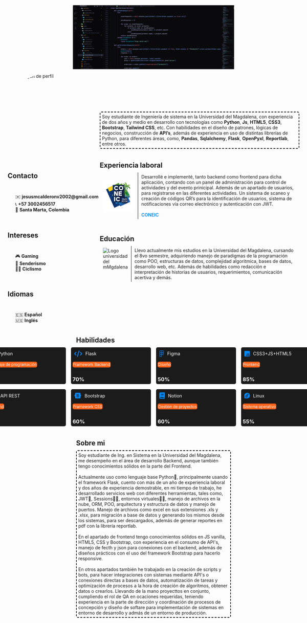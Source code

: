 <style>
    * {
  margin: 0;
}
.container {
  position: relative;
}
.container .portada {
  height: 200px;
  width: 100vw;
  -o-object-fit: cover;
     object-fit: cover;
  transition: transform 0.3s ease-in-out;
}
.container h1 {
  position: absolute;
  top: 50%;
  left: 50%;
  transform: translate(-50%, -50%);
  color: white;
  width: -moz-max-content;
  width: max-content;
  background-color: 0;
  transition: all ease 0.3s;
  color: rgba(0, 0, 0, 0);
}
.container:hover .portada {
  transform: scale(1.2);
  filter: blur(5px);
}
.container:hover h1 {
  color: #fff;
}
.avatar {
  height: 250px;
  width: 250px;
  -webkit-clip-path: circle(50% at 50% 50%);
          clip-path: circle(50% at 50% 50%);
}
.center-horizontal, .tarjet .head {
  display: flex;
  justify-content: center;
  align-items: center;
  padding: 10px;
}
.myProfile,
.description {
  display: flex;
  flex-direction: column;
  justify-content: start;
  align-items: start;
}
.myProfile {
  min-width: 30vw;
}
.description {
  min-width: 65vw;
  row-gap: 10px;
}
.exp {
  border: 2px dashed black;
  border-radius: 5px;
  padding: 5px;
}
.title {
  margin-left: 10px;
}
ul {
  list-style: none;
}
.logo {
  height: 100px;
  width: 100px;
  padding-right: 10px;
}
.left-b {
  border: none;
  border-left: 1px solid #000;
  border-radius: 0;
  padding-left: 10px;
}
.cards {
  display: grid;
  grid-template-columns: repeat(4, 1fr);
  gap: 1rem;
  row-gap: 1rem;
}
@media (max-width: 780px) {
  .cards {
    grid-template-columns: repeat(2, 1fr);
  }
}
.tarjet {
  background-color: #1b1b1b;
  border-radius: 5px;
  min-height: 100px;
  width: 250px;
  color: #fff;
  transition: ease-in-out 0.3s;
}
.tarjet .head {
  justify-content: start;
  gap: 10px;
  height: -moz-max-content;
  height: max-content;
  display: flex;
  align-items: center;
}
.tarjet .head svg {
  fill: #08f;
  height: 20px;
  display: flex;
  justify-content: center;
  align-items: center;
}
.tarjet .head .skill {
  display: flex;
  justify-content: center;
  align-items: center;
  height: 20px;
}
.tarjet .type {
  background-color: #ff6118;
  padding: 1.5px;
  width: -moz-max-content;
  width: max-content;
  border-radius: 5px;
  margin: 5px;
  margin-right: 35px;
  font-size: 12px;
}
.tarjet .progress {
  padding: 5px;
}
.tarjet:hover {
  transform: scale(1.1);
  height: -moz-max-content;
  height: max-content;
}
.tarjet:hover .progress {
  position: absolute;
  text-shadow: #08f 1px 2px 10px;
}
a {
  text-decoration: none;
  color: #08f;
  font-weight: 600;
}
</style>
<div class="container">
        <img class="portada" src="./data/portada.png">
        <h1>
            ¡Hola! Soy Jesús Calderón
        </h1>
    </div>
    <div class="center-horizontal">
        <div class="myProfile">
            <img class="avatar"
                src="https://avatars.githubusercontent.com/u/127170520?s=400&u=dba6761ecb322c433bfb0b65c36442bd26160d1d&v=4"
                alt="Mi imagen de perfil">
            <hr>
            <h2>Contacto</h2>
            <hr>
            <ul>
                <li>✉️ <b>jesusmcalderonv2002@gmail.com</b></li>
                <li>📞 <b>+57 3002456517</b></li>
                <li>📍 <b>Santa Marta, Colombia</b></li>
            </ul>
            <hr>
            <h2>Intereses</h2>
            <hr>
            <ul>
                <li>🎮 <b>Gaming</b></li>
                <li>🥾 <b>Senderismo</b></li>
                <li>🚴🏼 <b>Ciclismo</b></li>
            </ul>
            <hr>
            <h2>Idiomas</h2>
            <hr>
            <ul>
                <li>🇪🇸 <b>Español</b></li>
                <li>🇺🇸 <b>Inglés</b></li>
            </ul>
        </div>
        <div class="description">
            <div class="exp">
                Soy estudiante de Ingeniería de sistema en la Universidad del Magdalena, con experiencia de dos años y
                medio en desarrollo con tecnologías como <b>Python</b>, <b>Js</b>, <b>HTML5</b>, <b>CSS3</b>,
                <b>Bootstrap</b>, <b>Tailwind CSS</b>, etc.
                Con habilidades en el diseño de patrones, lógicas de negocios, construcción de <b>API’s</b>, además de
                experiencia en uso de distintas librerías de Python, para diferentes áreas, como, <b>Pandas</b>,
                <b>Sqlalchemy</b>,
                <b>Flask</b>, <b>OpenPyxl</b>, <b>Reportlab</b>, entre otros.
            </div>
            <div class="worker">
                <h2>Experiencia laboral</h2>
                <div class="center-horizontal">
                    <img class="logo" src="data/logo.png" alt="Logo coneic">
                    <div class="exp left-b">
                        Desarrollé e implementé, tanto backend como frontend para dicha aplicación, contando con un
                        panel de administración para control de actividades y del evento prinicipal. Además de un
                        apartado de usuarios, para registrarse en las diferentes actividades. Un sistema de scaneo y
                        creación de códigos QR’s para la identificación de usuarios, sistema de notificaciones vía
                        correo electrónico y autenticación con JWT.
                        <br><br>
                        <a href="https://www.coneic.org">CONEIC</a>
                    </div>
                </div>
            </div>
            <div class="education">
                <h2>Educación</h2>
                <div class="center-horizontal">
                    <img class="logo" src="https://cdn.unimagdalena.edu.co/images/escudo/black/512.png"
                        alt="Logo universidad del mMgdalena">
                    <div class="exp left-b">
                        Llevo actualmente mis estudios en la Universidad del Magdalena, cursando el 8vo semestre,
                        adquiriendo manejo de paradigmas de la programación como POO, estructuras de datos, complejidad
                        algoritmica, bases de datos, desarrollo web, etc. Además de habilidades como redacción e
                        interpretación de historias de usuarios, requerimientos, comunicación acertiva y demás.
                    </div>
                </div>
            </div>
        </div>
    </div>
    <h2 class="title">Habilidades</h2>
    <div class="center-horizontal cards">
        <div class="tarjet">
            <div class="head">
                <svg xmlns="http://www.w3.org/2000/svg" class="icon"
                    viewBox="0 0 448 512"><!--!Font Awesome Free 6.6.0 by @fontawesome - https://fontawesome.com License - https://fontawesome.com/license/free Copyright 2024 Fonticons, Inc.-->
                    <path
                        d="M439.8 200.5c-7.7-30.9-22.3-54.2-53.4-54.2h-40.1v47.4c0 36.8-31.2 67.8-66.8 67.8H172.7c-29.2 0-53.4 25-53.4 54.3v101.8c0 29 25.2 46 53.4 54.3 33.8 9.9 66.3 11.7 106.8 0 26.9-7.8 53.4-23.5 53.4-54.3v-40.7H226.2v-13.6h160.2c31.1 0 42.6-21.7 53.4-54.2 11.2-33.5 10.7-65.7 0-108.6zM286.2 404c11.1 0 20.1 9.1 20.1 20.3 0 11.3-9 20.4-20.1 20.4-11 0-20.1-9.2-20.1-20.4 .1-11.3 9.1-20.3 20.1-20.3zM167.8 248.1h106.8c29.7 0 53.4-24.5 53.4-54.3V91.9c0-29-24.4-50.7-53.4-55.6-35.8-5.9-74.7-5.6-106.8 .1-45.2 8-53.4 24.7-53.4 55.6v40.7h106.9v13.6h-147c-31.1 0-58.3 18.7-66.8 54.2-9.8 40.7-10.2 66.1 0 108.6 7.6 31.6 25.7 54.2 56.8 54.2H101v-48.8c0-35.3 30.5-66.4 66.8-66.4zm-6.7-142.6c-11.1 0-20.1-9.1-20.1-20.3 .1-11.3 9-20.4 20.1-20.4 11 0 20.1 9.2 20.1 20.4s-9 20.3-20.1 20.3z" />
                </svg>
                <div class="skill">Python</div>
            </div>
            <div class="type">
                Lenguaje de programación
            </div>
            <h3 class="progress">
                90%
            </h3>
        </div>
        <div class="tarjet">
            <div class="head">
                <svg xmlns="http://www.w3.org/2000/svg" class="icon"
                    viewBox="0 0 640 512"><!--!Font Awesome Free 6.6.0 by @fontawesome - https://fontawesome.com License - https://fontawesome.com/license/free Copyright 2024 Fonticons, Inc.-->
                    <path
                        d="M392.8 1.2c-17-4.9-34.7 5-39.6 22l-128 448c-4.9 17 5 34.7 22 39.6s34.7-5 39.6-22l128-448c4.9-17-5-34.7-22-39.6zm80.6 120.1c-12.5 12.5-12.5 32.8 0 45.3L562.7 256l-89.4 89.4c-12.5 12.5-12.5 32.8 0 45.3s32.8 12.5 45.3 0l112-112c12.5-12.5 12.5-32.8 0-45.3l-112-112c-12.5-12.5-32.8-12.5-45.3 0zm-306.7 0c-12.5-12.5-32.8-12.5-45.3 0l-112 112c-12.5 12.5-12.5 32.8 0 45.3l112 112c12.5 12.5 32.8 12.5 45.3 0s12.5-32.8 0-45.3L77.3 256l89.4-89.4c12.5-12.5 12.5-32.8 0-45.3z" />
                </svg>
                <div class="skill">Flask</div>
            </div>
            <div class="type">
                Framework Backend
            </div>
            <h3 class="progress">
                70%
            </h3>
        </div>
        <div class="tarjet">
            <div class="head">
                <svg xmlns="http://www.w3.org/2000/svg" class="icon"
                    viewBox="0 0 384 512"><!--!Font Awesome Free 6.6.0 by @fontawesome - https://fontawesome.com License - https://fontawesome.com/license/free Copyright 2024 Fonticons, Inc.-->
                    <path
                        d="M14 95.8C14 42.9 56.9 0 109.8 0H274.2C327.1 0 370 42.9 370 95.8C370 129.3 352.8 158.8 326.7 175.9C352.8 193 370 222.5 370 256C370 308.9 327.1 351.8 274.2 351.8H272.1C247.3 351.8 224.7 342.4 207.7 326.9V415.2C207.7 468.8 163.7 512 110.3 512C57.5 512 14 469.2 14 416.2C14 382.7 31.2 353.2 57.2 336.1C31.2 319 14 289.5 14 256C14 222.5 31.2 193 57.2 175.9C31.2 158.8 14 129.3 14 95.8zM176.3 191.6H109.8C74.2 191.6 45.4 220.4 45.4 256C45.4 291.4 74 320.2 109.4 320.4C109.5 320.4 109.7 320.4 109.8 320.4H176.3V191.6zM207.7 256C207.7 291.6 236.5 320.4 272.1 320.4H274.2C309.7 320.4 338.6 291.6 338.6 256C338.6 220.4 309.7 191.6 274.2 191.6H272.1C236.5 191.6 207.7 220.4 207.7 256zM109.8 351.8C109.7 351.8 109.5 351.8 109.4 351.8C74 352 45.4 380.8 45.4 416.2C45.4 451.7 74.6 480.6 110.3 480.6C146.6 480.6 176.3 451.2 176.3 415.2V351.8H109.8zM109.8 31.4C74.2 31.4 45.4 60.2 45.4 95.8C45.4 131.4 74.2 160.2 109.8 160.2H176.3V31.4H109.8zM207.7 160.2H274.2C309.7 160.2 338.6 131.4 338.6 95.8C338.6 60.2 309.7 31.4 274.2 31.4H207.7V160.2z" />
                </svg>
                <div class="skill">Figma</div>
            </div>
            <div class="type">
                Diseño
            </div>
            <h3 class="progress">
                50%
            </h3>
        </div>
        <div class="tarjet">
            <div class="head">
                <svg xmlns="http://www.w3.org/2000/svg"
                    viewBox="0 0 448 512"><!--!Font Awesome Free 6.6.0 by @fontawesome - https://fontawesome.com License - https://fontawesome.com/license/free Copyright 2024 Fonticons, Inc.-->
                    <path
                        d="M448 96c0-35.3-28.7-64-64-64H64C28.7 32 0 60.7 0 96V416c0 35.3 28.7 64 64 64H384c35.3 0 64-28.7 64-64V96zM180.9 444.9c-33.7 0-53.2-17.4-63.2-38.5L152 385.7c6.6 11.7 12.6 21.6 27.1 21.6c13.8 0 22.6-5.4 22.6-26.5V237.7h42.1V381.4c0 43.6-25.6 63.5-62.9 63.5zm85.8-43L301 382.1c9 14.7 20.8 25.6 41.5 25.6c17.4 0 28.6-8.7 28.6-20.8c0-14.4-11.4-19.5-30.7-28l-10.5-4.5c-30.4-12.9-50.5-29.2-50.5-63.5c0-31.6 24.1-55.6 61.6-55.6c26.8 0 46 9.3 59.8 33.7L368 290c-7.2-12.9-15-18-27.1-18c-12.3 0-20.1 7.8-20.1 18c0 12.6 7.8 17.7 25.9 25.6l10.5 4.5c35.8 15.3 55.9 31 55.9 66.2c0 37.8-29.8 58.6-69.7 58.6c-39.1 0-64.4-18.6-76.7-43z" />
                </svg>
                <div class="skill">CSS3+JS+HTML5</div>
            </div>
            <div class="type">
                Frontend
            </div>
            <h3 class="progress">
                85%
            </h3>
        </div>
        <div class="tarjet">
            <div class="head">
                <svg xmlns="http://www.w3.org/2000/svg"
                    viewBox="0 0 640 512"><!--!Font Awesome Free 6.6.0 by @fontawesome - https://fontawesome.com License - https://fontawesome.com/license/free Copyright 2024 Fonticons, Inc.-->
                    <path
                        d="M0 336c0 79.5 64.5 144 144 144l368 0c70.7 0 128-57.3 128-128c0-61.9-44-113.6-102.4-125.4c4.1-10.7 6.4-22.4 6.4-34.6c0-53-43-96-96-96c-19.7 0-38.1 6-53.3 16.2C367 64.2 315.3 32 256 32C167.6 32 96 103.6 96 192c0 2.7 .1 5.4 .2 8.1C40.2 219.8 0 273.2 0 336z" />
                </svg>
                <div class="skill">API REST</div>
            </div>
            <div class="type">
                Backend
            </div>
            <h3 class="progress">
                80%
            </h3>
        </div>
        <div class="tarjet">
            <div class="head">
                <svg xmlns="http://www.w3.org/2000/svg"
                    viewBox="0 0 576 512"><!--!Font Awesome Free 6.6.0 by @fontawesome - https://fontawesome.com License - https://fontawesome.com/license/free Copyright 2024 Fonticons, Inc.-->
                    <path
                        d="M333.5 201.4c0-22.1-15.6-34.3-43-34.3h-50.4v71.2h42.5C315.4 238.2 333.5 225 333.5 201.4zM517 188.6c-9.5-30.9-10.9-68.8-9.8-98.1c1.1-30.5-22.7-58.5-54.7-58.5H123.7c-32.1 0-55.8 28.1-54.7 58.5c1 29.3-.3 67.2-9.8 98.1c-9.6 31-25.7 50.6-52.2 53.1v28.5c26.4 2.5 42.6 22.1 52.2 53.1c9.5 30.9 10.9 68.8 9.8 98.1c-1.1 30.5 22.7 58.5 54.7 58.5h328.7c32.1 0 55.8-28.1 54.7-58.5c-1-29.3 .3-67.2 9.8-98.1c9.6-31 25.7-50.6 52.1-53.1v-28.5C542.7 239.2 526.5 219.6 517 188.6zM300.2 375.1h-97.9V136.8h97.4c43.3 0 71.7 23.4 71.7 59.4c0 25.3-19.1 47.9-43.5 51.8v1.3c33.2 3.6 55.5 26.6 55.5 58.3C383.4 349.7 352.1 375.1 300.2 375.1zM290.2 266.4h-50.1v78.4h52.3c34.2 0 52.3-13.7 52.3-39.5C344.7 279.6 326.1 266.4 290.2 266.4z" />
                </svg>
                <div class="skill">Bootstrap</div>
            </div>
            <div class="type">
                Framework CSS
            </div>
            <h3 class="progress">
                60%
            </h3>
        </div>
        <div class="tarjet" style="display:none;">
            <div class="head">
                <svg xmlns="http://www.w3.org/2000/svg"
                    viewBox="0 0 448 512"><!--!Font Awesome Free 6.6.0 by @fontawesome - https://fontawesome.com License - https://fontawesome.com/license/free Copyright 2024 Fonticons, Inc.-->
                    <path
                        d="M448 80l0 48c0 44.2-100.3 80-224 80S0 172.2 0 128L0 80C0 35.8 100.3 0 224 0S448 35.8 448 80zM393.2 214.7c20.8-7.4 39.9-16.9 54.8-28.6L448 288c0 44.2-100.3 80-224 80S0 332.2 0 288L0 186.1c14.9 11.8 34 21.2 54.8 28.6C99.7 230.7 159.5 240 224 240s124.3-9.3 169.2-25.3zM0 346.1c14.9 11.8 34 21.2 54.8 28.6C99.7 390.7 159.5 400 224 400s124.3-9.3 169.2-25.3c20.8-7.4 39.9-16.9 54.8-28.6l0 85.9c0 44.2-100.3 80-224 80S0 476.2 0 432l0-85.9z" />
                </svg>
                <div class="skill">SQL</div>
            </div>
            <div class="type">
                Lenguaje de programación
            </div>
            <h3 class="progress">
                70%
            </h3>
        </div>
        <div class="tarjet">
            <div class="head">
                <svg xmlns="http://www.w3.org/2000/svg"
                    viewBox="0 0 448 512"><!--!Font Awesome Free 6.6.0 by @fontawesome - https://fontawesome.com License - https://fontawesome.com/license/free Copyright 2024 Fonticons, Inc.-->
                    <path
                        d="M96 0C43 0 0 43 0 96L0 416c0 53 43 96 96 96l288 0 32 0c17.7 0 32-14.3 32-32s-14.3-32-32-32l0-64c17.7 0 32-14.3 32-32l0-320c0-17.7-14.3-32-32-32L384 0 96 0zm0 384l256 0 0 64L96 448c-17.7 0-32-14.3-32-32s14.3-32 32-32zm32-240c0-8.8 7.2-16 16-16l192 0c8.8 0 16 7.2 16 16s-7.2 16-16 16l-192 0c-8.8 0-16-7.2-16-16zm16 48l192 0c8.8 0 16 7.2 16 16s-7.2 16-16 16l-192 0c-8.8 0-16-7.2-16-16s7.2-16 16-16z" />
                </svg>
                <div class="skill">Notion</div>
            </div>
            <div class="type">
                Gestión de proyectos
            </div>
            <h3 class="progress">
                60%
            </h3>
        </div>
        <div class="tarjet">
            <div class="head">
                <svg xmlns="http://www.w3.org/2000/svg"
                    viewBox="0 0 448 512"><!--!Font Awesome Free 6.6.0 by @fontawesome - https://fontawesome.com License - https://fontawesome.com/license/free Copyright 2024 Fonticons, Inc.-->
                    <path
                        d="M0 255.8C.1 132.2 100.3 32 224 32C347.7 32 448 132.3 448 256C448 379.7 347.8 479.9 224.1 480H50.9C22.8 480 .1 457.3 0 429.2H0V255.8H0zM342.6 192.7C342.6 153 307 124.2 269.4 124.2C234.5 124.2 203.6 150.5 199.3 184.1C199.1 187.9 198.9 189.1 198.9 192.6C198.8 213.7 198.9 235.4 198.1 257C199 283.1 199.1 309.1 198.1 333.6C198.1 360.7 178.7 379.1 153.4 379.1C128.1 379.1 107.6 358.9 107.6 333.6C108.1 305.9 130.2 288.3 156.1 287.5H156.3L182.6 287.3V250L156.3 250.2C109.2 249.8 71.7 286.7 70.4 333.6C70.4 379.2 107.9 416.5 153.4 416.5C196.4 416.5 232.1 382.9 236 340.9L236.2 287.4L268.8 287.1C294.1 287.3 293.8 249.3 268.6 249.8L236.2 250.1C236.2 243.7 236.3 237.3 236.3 230.9C236.4 218.2 236.4 205.5 236.2 192.7C236.3 176.2 252 161.5 269.4 161.5C286.9 161.5 305.3 170.2 305.3 192.7C305.3 195.9 305.2 197.8 305 199C303.1 209.5 310.2 219.4 320.7 220.9C331.3 222.4 340.9 214.8 341.9 204.3C342.5 200.1 342.6 196.4 342.6 192.7H342.6z" />
                </svg>
                <div class="skill">Linux</div>
            </div>
            <div class="type">
                Sistema operativo
            </div>
            <h3 class="progress">
                55%
            </h3>
        </div>
    </div>
    <h2 class="title">Sobre mi</h2>
    <div class="center-horizontal">
        <div class="exp">
            Soy estudiante de Ing. en Sistema en la Universidad del Magdalena, me desempeño en el área de desarrollo
            Backend, aunque también tengo conocimientos sólidos en la parte del Frontend.
            <br><br>
            Actualmente uso como lenguaje base Python🐍, principalmente usando el framework Flask, cuento con más de un
            año de experiencia laboral y dos años de experiencia demostrable, en mi tiempo de trabajo, he desarrollado
            servicios web con diferentes herramientas, tales como, JWT🔐, Sessions👨‍💻, entornos virtuales🧑‍💻, manejo
            de archivos en la nube, ORM, POO, arquitectura y estructura de datos y manejo de puertos. Manejo de archivos
            como excel en sus extensiones .xls y .xlsx, para migración a base de datos y generando los mismos desde los
            sistemas, para ser descargados, además de generar reportes en pdf con la librería reportlab.
            <br><br>
            En el apartado de frontend tengo conocimientos sólidos en JS vanilla, HTML5, CSS y Bootstrap, con
            experiencia en el consumo de API's, manejo de fecth y json para conexiones con el backend, además de diseños
            prácticos con el uso del framework Bootstrap para hacerlo responsive.
            <br><br>
            En otros apartados también he trabajado en la creación de scripts y bots, para hacer integraciones con
            sistemas mediante API's o conexiones directas a bases de datos, automatización de tareas y optimización de
            procesos a la hora de creación de algoritmos, obtener datos o crearlos. Llevando de la mano proyecttos en
            conjunto, cumpliendo el rol de QA en ocaciones requeridas, teniendo experiencia en la parte de dirección y
            coordinación de procesos de concepción y diseño de softare para implementación de sistemas en entorno de
            desarrollo y admás de un entorno de producción.
        </div>
    </div>
